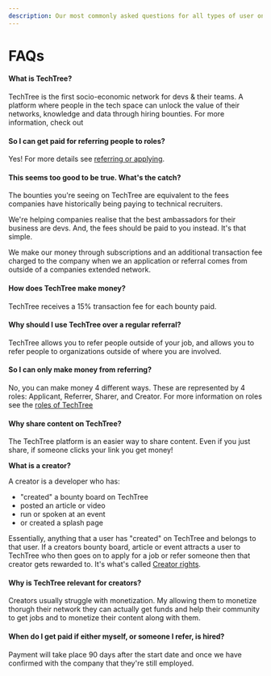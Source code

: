 ```yaml
---
description: Our most commonly asked questions for all types of user on TechTree!
---
```


# FAQs

#### **What is TechTree?**

TechTree is the first socio-economic network for devs & their teams. A platform where people in the tech space can unlock the value of their networks, knowledge and data through hiring bounties. For more information, check out&#x20;

#### So I can get paid for referring people to roles?

Yes! For more details see [referring or applying](for-referrers-applicants/referring-or-applying.md).

#### **This seems too good to be true. What's the catch?**

The bounties you're seeing on TechTree are equivalent to the fees companies have historically being paying to technical recruiters.&#x20;

We're helping companies realise that the best ambassadors for their business are devs. And, the fees should be paid to you instead. It's that simple.

We make our money through subscriptions and an additional transaction fee charged to the company when we an application or referral comes from outside of a companies extended network.

#### How does TechTree make money?

TechTree receives a 15% transaction fee for each bounty paid.

#### Why should I use TechTree over a regular referral?

&#x20;TechTree allows you to refer people outside of your job, and allows you to refer people to organizations outside of where you are involved.

#### So I can only make money from referring?

No, you can make money 4 different ways. These are represented by 4 roles: Applicant, Referrer, Sharer, and Creator. For more information on roles see the [roles of TechTree](roles-at-techtree/)

#### Why share content on TechTree?

The TechTree platform is an easier way to share content. Even if you just share, if someone clicks your link you get money!

**What is a creator?**

A creator is a developer who has:

* "created" a bounty board on TechTree
* posted an article or video
* run or spoken at an event
* or created a splash page

Essentially, anything that a user has "created" on TechTree and belongs to that user. If a creators bounty board, article or event attracts a user to TechTree who then goes on to apply for a job or refer someone then that creator gets rewarded to. It's what's called [Creator rights](roles-at-techtree/creator-rights.md).

#### Why is TechTree relevant for creators?

Creators usually struggle with monetization. My allowing them to monetize thorugh their network they can actually get funds and help their community to get jobs and to monetize their content along with them.

#### **When do I get paid if either myself, or someone I refer, is hired?**

Payment will take place 90 days after the start date and once we have confirmed with the company that they're still employed.
